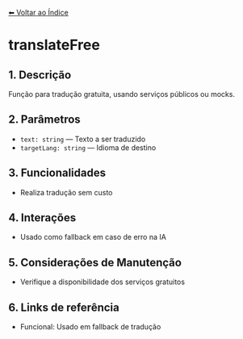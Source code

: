 [⬅ Voltar ao Índice](../../DOCUMENTATION.md)

# translateFree

## 1. Descrição
Função para tradução gratuita, usando serviços públicos ou mocks.

## 2. Parâmetros
- `text: string` — Texto a ser traduzido
- `targetLang: string` — Idioma de destino

## 3. Funcionalidades
- Realiza tradução sem custo

## 4. Interações
- Usado como fallback em caso de erro na IA

## 5. Considerações de Manutenção
- Verifique a disponibilidade dos serviços gratuitos

## 6. Links de referência
- Funcional: Usado em fallback de tradução
